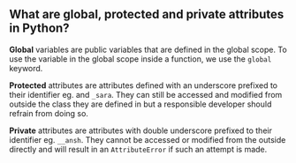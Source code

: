 ## What are global, protected and private attributes in Python?

**Global** variables are public variables that are defined in the global scope. To use the variable in the global scope inside a function, we use the `global` keyword.

**Protected** attributes are attributes defined with an underscore prefixed to their identifier eg. and `_sara`. They can still be accessed and modified from outside the class they are defined in but a responsible developer should refrain from doing so.

**Private** attributes are attributes with double underscore prefixed to their identifier eg. `__ansh`. They cannot be accessed or modified from the outside directly and will result in an `AttributeError` if such an attempt is made.

